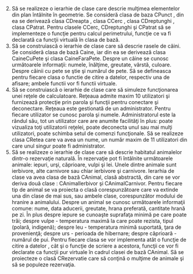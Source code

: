 <ol start="2"><li> Să se realizeze o ierarhie de clase care descrie mulţimea elementelor din plan întâlnite
în geometrie. Se consideră clasa de baza CPunct , din ea se derivează clasa CDreapta ,
clasa CCerc , clasa CDreptunghi , clasa CPatrat. Pentru clasele CCerc, CDreptunghi şi
CPatrat să se implementeze o funcţie pentru calcul perimetrului, funcţie ce va fi declarată
ca funcţii virtuală în clasa de bază.</li>
<li> Să se construiască o ierarhie de clase care să descrie rasele de câini. Se consideră clasa
de bază Caine, iar din ea se derivează clasa CaineCuPete şi clasa CaineFaraPete. Despre
un câine se cunosc următoarele informaţii: numele, înălţime, greutate, vârstă, culoare.
Despre câinii cu pete se ştie şi numărul de pete. Să se defineasca pentru fiecare clasa o
functie de citire a datelor, respectiv una de afisare; ambele functii vor fi functii virtuale.</li>
<li> Să se construiască o ierarhie de clase care să simuleze funcţionarea unei reţele de
calculatoare. Reţeaua admite maxim 10 utilizatori şi furnizează protecţie prin parola şi
funcţii pentru conectare şi deconectare. Reţeaua este gestionată de un administrator.
Pentru fiecare utilizator se cunosc parola şi numele. Administratorul este la rândul său,
tot un utilizator care are anumite facilităţi în plus: poate vizualiza toţi utilizatorii reţelei,
poate deconecta unul sau mai mulţi utilizatori, poate schimba setul de comenzi
funcţionale. Să se realizeze clasa CRetea care va avea un nume, un număr maxim de 11
utilizatori din care unul singur poate fi administrator.</li>
<li> Să se realizeze o ierarhie de clase care să descrie habitatul animalelor dintr-o rezervaţie
naturală. În rezervaţie pot fi întâlnite următoarele animale: iepuri, urşi, căprioare, vulpi şi
lei. Unele dintre animale sunt ierbivore, alte carnivore sau chiar ierbivore şi carnivore.
Ierarhia de clase va avea clasa de bază CAnimal, clasă abstractă, din care se vor deriva
două clase : CAnimalIerbivor şi CAnimalCarnivor. Pentru fiecare tip de animal se va
proiecta o clasă corespunzătoare care va extinde una din clase de mai sus, sau ambele
clase, corespunzător modului de hranire a animalului.
Despre un animal se cunosc următoarele informaţii comune: nume, data aducerii,
greutate, hrana preferată, cantitate hrană pe zi. În plus despre iepure se cunoaşte suprafaţa
minimă pe care poate trăi; despre vulpe - temperatura maximă la care poate rezista, tipul
(polară, indigenă); despre leu - temperatura minimă suportată, ţara de provenienţă; despre
urs - perioada de hibernare; despre căprioară - numărul de pui. Pentru fiecare clasa se vor
implementa atât o funcţie de citire a datelor , cât şi o funcţie de scriere a acestora, funcţii
ce vor fi declarate ca funcţii pur virtuale în cadrul clasei de bază CAnimal. Să se
proiecteze o clasă CRezervatie care să conţină o mulţime de animale şi să se populeze
rezervaţia.</li></ol>

